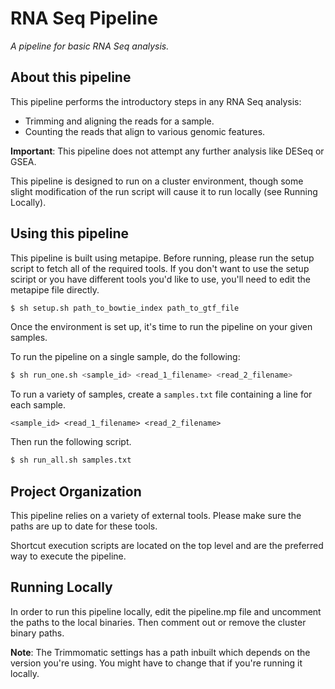 RNA Seq Pipeline
================

*A pipeline for basic RNA Seq analysis.*


About this pipeline
-------------------

This pipeline performs the introductory steps in any RNA Seq analysis:

- Trimming and aligning the reads for a sample.
- Counting the reads that align to various genomic features.

**Important**: This pipeline does not attempt any further analysis like DESeq
or GSEA.

This pipeline is designed to run on a cluster environment, though some slight
modification of the run script will cause it to run locally (see Running
Locally). 


Using this pipeline
-------------------

This pipeline is built using metapipe. Before running, please run the setup 
script to fetch all of the required tools. If you don't want to use the setup 
sciript or you have different tools you'd like to use, you'll need to edit 
the metapipe file directly.

```bash
$ sh setup.sh path_to_bowtie_index path_to_gtf_file
```

Once the environment is set up, it's time to run the pipeline on your given
samples.

To run the pipeline on a single sample, do the following:

```bash
$ sh run_one.sh <sample_id> <read_1_filename> <read_2_filename> 
```

To run a variety of samples, create a `samples.txt` file containing a line for
each sample.

```
<sample_id> <read_1_filename> <read_2_filename>
```

Then run the following script.

```bash 
$ sh run_all.sh samples.txt
```


Project Organization
--------------------

This pipeline relies on a variety of external tools. Please make sure the paths
are up to date for these tools.

Shortcut execution scripts are located on the top level and are the preferred
way to execute the pipeline.


Running Locally
---------------

In order to run this pipeline locally, edit the pipeline.mp file and uncomment
the paths to the local binaries. Then comment out or remove the cluster binary paths.

**Note**: The Trimmomatic settings has a path inbuilt which depends on the version 
you're using. You might have to change that if you're running it locally.
